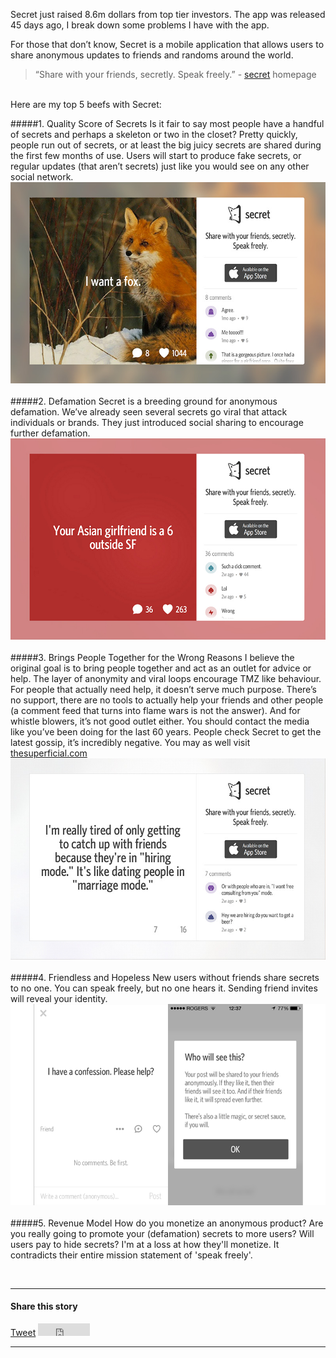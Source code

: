 Secret just raised 8.6m dollars from top tier investors. The app was released 45 days ago, I break down some problems I have with the app.

For those that don’t know, Secret is a mobile application that allows users to share anonymous updates to friends and randoms around the world. 


<!-- more -->

> “Share with your friends, secretly. Speak freely.” - <a href="https://www.secret.ly/">secret</a> homepage


<br>
Here are my top 5 beefs with Secret:
<br>


#####1. Quality Score of Secrets
Is it fair to say most people have a handful of secrets and perhaps a skeleton or two in the closet? Pretty quickly, people run out of secrets, or at least the big juicy secrets are shared during the first few months of use. Users will start to produce fake secrets, or regular updates (that aren’t secrets) just like you would see on any other social network. 
<img src="/assets/img/secret-3.jpg">
<br>
<br>
#####2. Defamation
Secret is a breeding ground for anonymous defamation. We’ve already seen several secrets go viral that attack individuals or brands. They just introduced social sharing to encourage further defamation. 
<img src="/assets/img/secret-2.jpg">
<br>
<br>
#####3. Brings People Together for the Wrong Reasons
I believe the original goal is to bring people together and act as an outlet for advice or help. The layer of anonymity and viral loops encourage TMZ like behaviour. For people that actually need help, it doesn’t serve much purpose. There’s no support, there are no tools to actually help your friends and other people (a comment feed that turns into flame wars is not the answer). And for whistle blowers, it’s not good outlet either. You should contact the media like you’ve been doing for the last 60 years. People check Secret to get the latest gossip, it’s incredibly negative. You may as well visit <a href="http://thesuperficial.com">thesuperficial.com</a>
<img src="/assets/img/secret-1.jpg">
<br>
<br>
#####4. Friendless and Hopeless
New users without friends share secrets to no one. You can speak freely, but no one hears it. Sending friend invites will reveal your identity. 
<img src="/assets/img/secret-5.jpg">
<br>
<br>
#####5. Revenue Model
How do you monetize an anonymous product? Are you really going to promote your (defamation) secrets to more users? Will users pay to hide secrets? I'm at a loss at how they'll monetize. It contradicts their entire mission statement of 'speak freely'. 



<br>
<hr>
          <h4>Share this story</h4>
          <div id="fb-root"></div>
<script>(function(d, s, id) {
  var js, fjs = d.getElementsByTagName(s)[0];
  if (d.getElementById(id)) return;
  js = d.createElement(s); js.id = id;
  js.src = "//connect.facebook.net/en_US/all.js#xfbml=1&appId=39956207780";
  fjs.parentNode.insertBefore(js, fjs);
}(document, 'script', 'facebook-jssdk'));</script>

<div class="fb-share-button" data-href="http://kenny.is/5-beefs-with-secret" data-type="button_count"></div>
<a href="https://twitter.com/share" class="twitter-share-button" data-url="http://kenny.is/5-beefs-with-secret" data-via="allbombs" data-lang="en">Tweet</a>

<script>!function(d,s,id){var js,fjs=d.getElementsByTagName(s)[0];if(!d.getElementById(id)){js=d.createElement(s);js.id=id;js.src="https://platform.twitter.com/widgets.js";fjs.parentNode.insertBefore(js,fjs);}}(document,"script","twitter-wjs");</script>
<iframe src="https://hn-button.herokuapp.com?title=5%20Beefs%20With%20Secret&amp;url=http%3A%2F%2Fkenny.is%2F5-beefs-with-secret&amp;&amp;count=horizontal" name="hn-button-k533o2r" id="hn-button-k533o2r" class="hn-button" data-title="5 Beefs With Secret" data-url="http://kenny.is/5-beefs-with-secret" data-count="horizontal" title="Hacker News Button" height="20" width="83" frameborder="0"></iframe>


<hr>
        <br>



